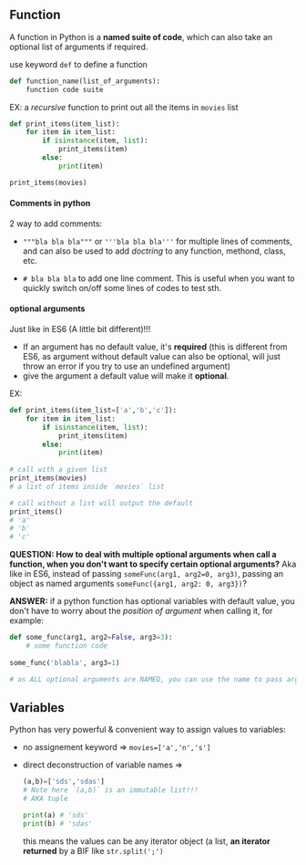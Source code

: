 ## Function
A function in Python is a **named suite of code**, which can also take an optional list of arguments if required.

use keyword `def` to define a function

```python
def function_name(list_of_arguments):
	function code suite
```

EX: a *recursive* function to print out all the items in `movies` list

```python
def print_items(item_list):
	for item in item_list:
		if isinstance(item, list):
			print_items(item)
		else:
			print(item)

print_items(movies)
```
#### Comments in python

2 way to add comments:

- `"""bla bla bla"""` or `'''bla bla bla'''` for multiple lines of comments, and can also be used to add *doctring* to any function, methond, class, etc.

- `# bla bla bla` to add one line comment. This is useful when you want to quickly switch on/off some lines of codes to test sth. 

#### optional arguments

Just like in ES6 (A little bit different)!!!

- If an argument has no default value, it's **required** (this is different from ES6, as argument without default value can also be optional, will just throw an error if you try to use an undefined argument)
- give the argument a default value will make it **optional**.

EX:

```python
def print_items(item_list=['a','b','c']):
	for item in item_list:
		if isinstance(item, list):
			print_items(item)
		else:
			print(item)
			
# call with a given list
print_items(movies)
# a list of items inside `movies` list

# call without a list will output the default
print_items()
# 'a'
# 'b'
# 'c'
```

**QUESTION: How to deal with multiple optional arguments when call a function, when you don't want to specify certain optional arguments?**
Aka like in ES6, instead of passing `someFunc(arg1, arg2=0, arg3)`, passing an object as named arguments `someFunc({arg1, arg2: 0, arg3})`?

**ANSWER:** if a python function has optional variables with default value, you don't have to worry about the *position of argument* when calling it, for example:

```python
def some_func(arg1, arg2=False, arg3=3):
	# some function code
	
some_func('blabla', arg3=1)

# as ALL optional arguments are NAMED, you can use the name to pass args when calling it.
```

## Variables

Python has very powerful & convenient way to assign values to variables:

- no assignement keyword => `movies=['a','n','s']`
- direct deconstruction of variable names =>
	
	```python
	(a,b)=['sds','sdas']
	# Note here `(a,b)` is an immutable list!!!
	# AKA tuple
	
	print(a) # 'sds'
	print(b) # 'sdas'
	```
	this means the values can be any iterator object (a list, **an iterator returned** by a BIF like `str.split(';')`
	

